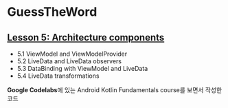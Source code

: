 # GuessTheWord

## [Lesson 5: Architecture components](https://developer.android.com/courses/kotlin-android-fundamentals/overview#lesson_5_architecture_components)

- 5.1 ViewModel and ViewModelProvider
- 5.2 LiveData and LiveData observers
- 5.3 DataBinding with ViewModel and LiveData
- 5.4 LiveData transformations

**Google Codelabs**에 있는 Android Kotlin Fundamentals course를 보면서 작성한 코드